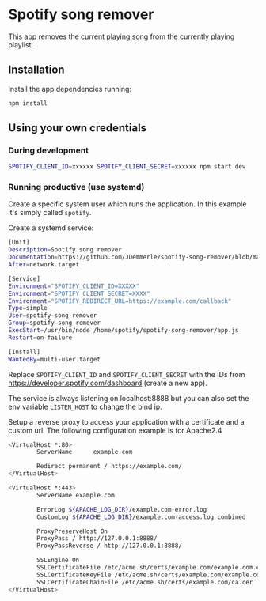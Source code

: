 # Spotify song remover

This app removes the current playing song from the currently playing playlist.

## Installation

Install the app dependencies running:
```bash
npm install
```

## Using your own credentials

### During development
```bash
SPOTIFY_CLIENT_ID=xxxxxx SPOTIFY_CLIENT_SECRET=xxxxxx npm start dev
```

### Running productive (use systemd)
Create a specific system user which runs the application. In this example it's simply called `spotify`.

Create a systemd service:
```bash
[Unit]
Description=Spotify song remover
Documentation=https://github.com/JDemmerle/spotify-song-remover/blob/main/README.md
After=network.target

[Service]
Environment="SPOTIFY_CLIENT_ID=XXXXX"
Environment="SPOTIFY_CLIENT_SECRET=XXXX"
Environment="SPOTIFY_REDIRECT_URL=https://example.com/callback"
Type=simple
User=spotify-song-remover
Group=spotify-song-remover
ExecStart=/usr/bin/node /home/spotify/spotify-song-remover/app.js
Restart=on-failure

[Install]
WantedBy=multi-user.target
```
Replace `SPOTIFY_CLIENT_ID` and `SPOTIFY_CLIENT_SECRET` with the IDs from https://developer.spotify.com/dashboard (create a new app).

The service is always listening on localhost:8888 but you can also set the env variable `LISTEN_HOST` to change the bind ip.

Setup a reverse proxy to access your application with a certificate and a custom url.
The following configuration example is for Apache2.4
```bash
<VirtualHost *:80>
        ServerName      example.com

        Redirect permanent / https://example.com/
</VirtualHost>

<VirtualHost *:443>
        ServerName example.com

        ErrorLog ${APACHE_LOG_DIR}/example.com-error.log
        CustomLog ${APACHE_LOG_DIR}/example.com-access.log combined

        ProxyPreserveHost On
        ProxyPass / http://127.0.0.1:8888/
        ProxyPassReverse / http://127.0.0.1:8888/

        SSLEngine On
        SSLCertificateFile /etc/acme.sh/certs/example.com/example.com.cer
        SSLCertificateKeyFile /etc/acme.sh/certs/example.com/example.com.key
        SSLCertificateChainFile /etc/acme.sh/certs/example.com/ca.cer
</VirtualHost>
```